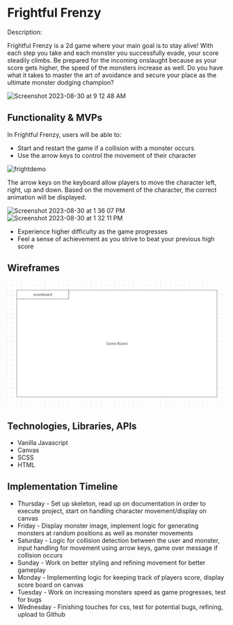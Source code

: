 # Frightful Frenzy

Description: 

Frightful Frenzy is a 2d game where your main goal is to stay alive! With each step you take and each monster you successfully evade, your score steadily climbs. Be prepared for the incoming onslaught because as your score gets higher, the speed of the monsters increase as well. Do you have what it takes to master the art of avoidance and secure your place as the ultimate monster dodging champion? 

<img width="1440" alt="Screenshot 2023-08-30 at 9 12 48 AM" src="https://github.com/dennislee1499/Frightful-Frenzy/assets/136773894/0507e727-ee50-4ca0-930e-5fde90ec441f">


## Functionality & MVPs 

In Frightful Frenzy, users will be able to:

- Start and restart the game if a collision with a monster occurs
- Use the arrow keys to control the movement of their character

![frightdemo](https://github.com/dennislee1499/Frightful-Frenzy/assets/136773894/71665bbd-51ae-440e-9aec-92bcc95fd5d2)

The arrow keys on the keyboard allow players to move the character left, right, up and down. Based on the movement of the character, the correct animation will be displayed.




<img width="427" alt="Screenshot 2023-08-30 at 1 36 07 PM" src="https://github.com/dennislee1499/Frightful-Frenzy/assets/136773894/fb7518cd-208a-41ab-a39b-08f20734e949">




<img width="271" alt="Screenshot 2023-08-30 at 1 32 11 PM" src="https://github.com/dennislee1499/Frightful-Frenzy/assets/136773894/4d2c9319-2a60-4f18-87af-2fecf00595a8">





- Experience higher difficulty as the game progresses
- Feel a sense of achievement as you strive to beat your previous high score

## Wireframes 
<img src="Screenshot 2023-08-23 at 9.16.02 PM.png">

## Technologies, Libraries, APIs

- Vanilla Javascript
- Canvas
- SCSS
- HTML

## Implementation Timeline 
- Thursday - Set up skeleton, read up on documentation in order to execute project, start on handling character movement/display on canvas
- Friday - Display monster image, implement logic for generating monsters at random positions as well as monster movements
- Saturday - Logic for collision detection between the user and monster, input handling for movement using arrow keys, game over message if collision occurs
- Sunday - Work on better styling and refining movement for better gameplay
- Monday - Implementing logic for keeping track of players score, display score board on canvas
- Tuesday - Work on increasing monsters speed as game progresses, test for bugs
- Wednesday - Finishing touches for css, test for potential bugs, refining, upload to Github 
